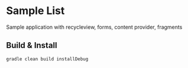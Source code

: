 # Sample List
Sample application with recycleview, forms, content provider, fragments

Build & Install
---------------
~~~
gradle clean build installDebug
~~~

